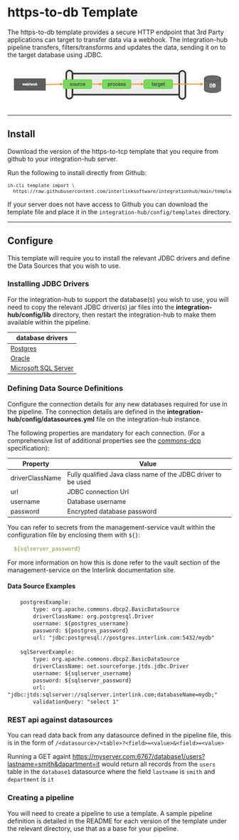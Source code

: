 # https-to-db Template

The https-to-db template provides a secure HTTP endpoint that 3rd Party applications can target to transfer data via a webhook.  The integration-hub pipeline transfers, filters/transforms and updates the data, sending it on to the target database using JDBC.

<p align="center">
<img src="../../assets/images/flow_http-to-db.jpg" />
</p>

***

## Install

Download the version of the https-to-tcp template that you require from github to your integration-hub server.

Run the following to install directly from Github:
<font size="1">
```bash
ih-cli template import \
  https://raw.githubusercontent.com/interlinksoftware/integrationhub/main/templates/https-to-db/<version>/readme.md
```
  </font>
  
If your server does not have access to Github you can download the template file and place it in the ```integration-hub/config/templates``` directory.
***

## Configure

This template will require you to install the relevant JDBC drivers and define the Data Sources that you wish to use.

### Installing JDBC Drivers

For the integration-hub to support the database(s) you wish to use, you will need to copy the relevant JDBC driver(s) jar files into the **integration-hub/config/lib** directory, then restart the integration-hub to make them available within the pipeline.

|database drivers|
---------|
|[Postgres][postgres_download]|
|[Oracle][oracle_download]|
|[Microsoft SQL Server][sqlserver_download]

[postgres_download]: https://jdbc.postgresql.org/download.html
[oracle_download]: https://www.oracle.com/uk/database/technologies/appdev/jdbc-downloads.html
[sqlserver_download]: https://docs.microsoft.com/en-us/sql/connect/jdbc/download-microsoft-jdbc-driver-for-sql-server?view=sql-server-ver15

### Defining Data Source Definitions

Configure the connection details for any new databases required for use in the pipeline.  The connection details are defined in the **integration-hub/config/datasources.yml** file on the integration-hub instance.

The following properties are mandatory for each connection. (For a comprehensive list of additional properties see the <a href="https://commons.apache.org/proper/commons-dbcp/configuration.html" target="_isspop">commons-dcp</a> specification):


|Property | Value|
|----------|------|
|driverClassName | Fully qualified Java class name of the JDBC driver to be used|
|url | JDBC connection Url|
|username | Database username|
|password | Encrypted database password|

You can refer to secrets from the management-service vault within the configuration file by enclosing them with `${}`:

```yml
  ${sqlserver_password}
```

For more information on how this is done refer to the vault section of the management-service on the Interlink documentation site.

#### Data Source Examples

```
    postgresExample:
        type: org.apache.commons.dbcp2.BasicDataSource
        driverClassName: org.postgresql.Driver
        username: ${postgres_username}
        password: ${postgres_password}
        url: "jdbc:postgresql://postgres.interlink.com:5432/mydb"

    sqlServerExample:
        type: org.apache.commons.dbcp2.BasicDataSource
        driverClassName: net.sourceforge.jtds.jdbc.Driver
        username: ${sqlserver_username}
        password: ${sqlserver_password}
        url: "jdbc:jtds:sqlserver://sqlserver.interlink.com;databaseName=mydb;"
        validationQuery: "select 1"
```
  
### REST api against datasources

You can read data back from any datasource defined in the pipeline file, this is in the form of ```/<datasource>/<table>?<field>=<value>&<field>=<value>```

Running a GET againt https://myserver.com:6767/database1/users?lastname=smith&dapartment=it would return all records from the ```users``` table in the ```database1``` datasource where the field ```lastname``` is ```smith``` and ```department``` is ```it```

### Creating a pipeline

You will need to create a pipeline to use a template. A sample pipeline definition is detailed in the README for each version of the template under the relevant directory, use that as a base for your pipeline.
